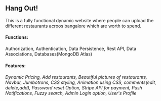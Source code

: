 ## Hang Out!
This is a fully functional dynamic website where people can upload the different restaurants acroos bangalore which are worth to spend.

#### Functions:
Authorization, Authentication, Data Persistence, Rest API, Data Associations, Databases(MongoDB Atlas)
#### Features:
###### Dynamic Pricing, Add restaurants, Beautiful pictures of restaurants, Navbar, Jumbotrons, CSS styling, Animation using CSS, comments(edit, delete,add), Password reset Option, Stripe API for payment, Push Notifications, Fuzzy search, Admin Login option, User's Profile



